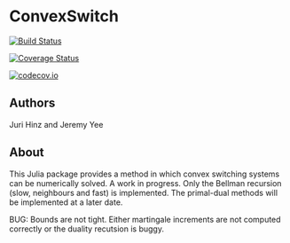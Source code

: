# ConvexSwitch

[![Build Status](https://travis-ci.org/YeeJeremy/ConvexSwitch.jl.svg?branch=master)](https://travis-ci.org/YeeJeremy/ConvexSwitch.jl)

[![Coverage Status](https://coveralls.io/repos/YeeJeremy/ConvexSwitch.jl/badge.svg?branch=master&service=github)](https://coveralls.io/github/YeeJeremy/ConvexSwitch.jl?branch=master)

[![codecov.io](http://codecov.io/github/YeeJeremy/ConvexSwitch.jl/coverage.svg?branch=master)](http://codecov.io/github/YeeJeremy/ConvexSwitch.jl?branch=master)

## Authors

Juri Hinz and Jeremy Yee

## About

This Julia package provides a method in which convex switching systems
can be numerically solved. A work in progress. Only the Bellman recursion
(slow, neighbours and fast) is implemented. The primal-dual methods will
be implemented at a later date.

BUG: Bounds are not tight. Either martingale increments are not computed
correctly or the duality recutsion is buggy.
